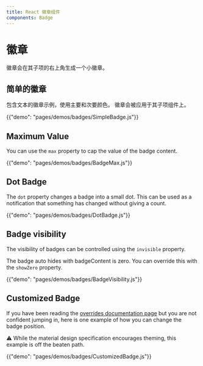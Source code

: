 ```yaml
---
title: React 徽章组件
components: Badge
---
```

# 徽章

<p class="description">徽章会在其子项的右上角生成一个小徽章。</p>

## 简单的徽章

包含文本的徽章示例，使用主要和次要颜色。 徽章会被应用于其子项组件上。

{{"demo": "pages/demos/badges/SimpleBadge.js"}}

## Maximum Value

You can use the `max` property to cap the value of the badge content.

{{"demo": "pages/demos/badges/BadgeMax.js"}}

## Dot Badge

The `dot` property changes a badge into a small dot. This can be used as a notification that something has changed without giving a count.

{{"demo": "pages/demos/badges/DotBadge.js"}}

## Badge visibility

The visibility of badges can be controlled using the `invisible` property.

The badge auto hides with badgeContent is zero. You can override this with the `showZero` property.

{{"demo": "pages/demos/badges/BadgeVisibility.js"}}

## Customized Badge

If you have been reading the [overrides documentation page](/customization/overrides/) but you are not confident jumping in, here is one example of how you can change the badge position.

⚠️ While the material design specification encourages theming, this example is off the beaten path.

{{"demo": "pages/demos/badges/CustomizedBadge.js"}}